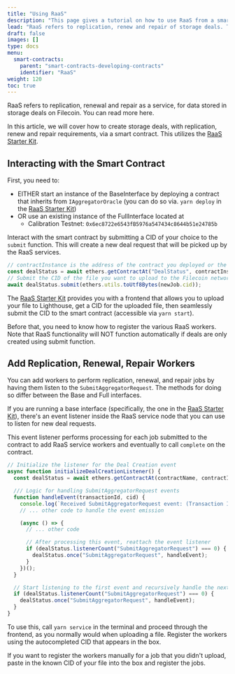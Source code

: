 ```yaml
---
title: "Using RaaS"
description: "This page gives a tutorial on how to use RaaS from a smart contract."
lead: "RaaS refers to replication, renew and repair of storage deals. The RaaS starter kit access RaaS from a smart contract."
draft: false
images: []
type: docs
menu:
  smart-contracts:
    parent: "smart-contracts-developing-contracts"
    identifier: "RaaS"
weight: 120
toc: true
---
```


RaaS refers to replication, renewal and repair as a service, for data stored in storage deals on Filecoin. You can read more here.

In this article, we will cover how to create storage deals, with replication, renew and repair requirements, via a smart contract. This utilizes the [RaaS Starter Kit](https://github.com/filecoin-project/raas-starter-kit).

## Interacting with the Smart Contract

First, you need to:
- EITHER start an instance of the BaseInterface by deploying a contract that inherits from `IAggregatorOracle` (you can do so via. `yarn deploy` in the [RaaS Starter Kit](https://github.com/filecoin-project/raas-starter-kit))
- OR use an existing instance of the FullInterface located at 
  - Calibration Testnet: `0x6ec8722e6543fB5976a547434c8644b51e24785b`

Interact with the smart contract by submitting a CID of your choice to the `submit` function. This will create a new deal request that will be picked up by the RaaS services.

```javascript
// contractInstance is the address of the contract you deployed or the FullInterface address above.
const dealStatus = await ethers.getContractAt("DealStatus", contractInstance);
// Submit the CID of the file you want to upload to the Filecoin network in the following way.
await dealStatus.submit(ethers.utils.toUtf8Bytes(newJob.cid));
```

The [RaaS Starter Kit](https://github.com/filecoin-project/raas-starter-kit) provides you with a frontend that allows you to upload your file to Lighthouse, get a CID for the uploaded file, then seamlessly submit the CID to the smart contract (accessible via `yarn start`). 

Before that, you need to know how to register the various RaaS workers. Note that RaaS functionality will NOT function automatically if deals are only created using submit function.

## Add Replication, Renewal, Repair Workers

You can add workers to perform replication, renewal, and repair jobs by having them listen to the `SubmitAggregatorRequest`. The methods for doing so differ between the Base and Full interfaces.

If you are running a base interface (specifically, the one in the [RaaS Starter Kit](https://github.com/filecoin-project/raas-starter-kit)), there's an event listener inside the RaaS service node that you can use to listen for new deal requests.

This event listener performs processing for each job submitted to the contract to add RaaS service workers and eventually to call `complete` on the contract.

```javascript
// Initialize the listener for the Deal Creation event
async function initializeDealCreationListener() {
  const dealStatus = await ethers.getContractAt(contractName, contractInstance);

  /// Logic for handling SubmitAggregatorRequest events
  function handleEvent(transactionId, cid) {
    console.log(`Received SubmitAggregatorRequest event: (Transaction ID: ${transactionId}, CID: ${cid})`);
    // ... other code to handle the event emission

    (async () => {
      // ... other code

      // After processing this event, reattach the event listener
      if (dealStatus.listenerCount("SubmitAggregatorRequest") === 0) {
        dealStatus.once("SubmitAggregatorRequest", handleEvent);
      }
    })();
  }

  // Start listening to the first event and recursively handle the next events
  if (dealStatus.listenerCount("SubmitAggregatorRequest") === 0) {
    dealStatus.once("SubmitAggregatorRequest", handleEvent);
  }
}
```

To use this, call ```yarn service``` in the terminal and proceed through the frontend, as you normally would when uploading a file. Register the workers using the autocompleted CID that appears in the box.

If you want to register the workers manually for a job that you didn't upload, paste in the known CID of your file into the box and register the jobs.
